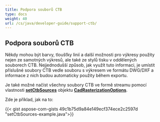 ```yaml
---
title: Podpora souborů CTB
type: docs
weight: 40
url: /cs/java/developer-guide/support-ctb/
---
```


## **Podpora souborů CTB**

Někdy mohou být barvy, tloušťky linií a další možnosti pro výkresy použity nejen ze samotných výkresů, ale také ze stylů tisku v oddělených souborech CTB.
Nejjednodušší způsob, jak využít tuto informaci, je umístit příslušné soubory CTB vedle souboru s výkresem ve formátu DWG/DXF a informace z nich budou automaticky použity
během exportu.

Je také možné načíst všechny soubory CTB ve formě streamu pomocí vlastnosti 
[**setCtbSources**](https://reference.aspose.com/cad/java/com.aspose.cad.imageoptions/CadRasterizationOptions#setCtbSources-java.util.Map-) objektu 
[**CadRasterizationOptions**](https://reference.aspose.com/cad/java/com.aspose.cad.imageoptions/CadRasterizationOptions).

Zde je příklad, jak na to:

{{< gist aspose-com-gists 49c1b75d9a84e149ecf374ece2c2597d "setCtbSources-example.java">}}
